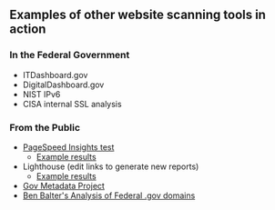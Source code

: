 ## Examples of other website scanning tools in action

### In the Federal Government
-  ITDashboard.gov
-  DigitalDashboard.gov
-  NIST IPv6
-  CISA internal SSL analysis

### From the Public 
- [PageSpeed Insights test](https://pagespeed.web.dev/)
  - [Example results](https://pagespeed.web.dev/analysis/https-gsa-gov/tka8ksvn87?form_factor=mobile)
- Lighthouse (edit links to generate new reports)
  - [Example results](https://googlechrome.github.io/lighthouse/viewer/?psiurl=https%3A%2F%2Fwww.gsa.gov)
- [Gov Metadata Project](https://gov-metadata.civichackingagency.org/)
- [Ben Balter's Analysis of Federal .gov domains](https://ben.balter.com/2021/01/11/analysis-of-federal-dotgov-domains-pre-biden-edition/)
